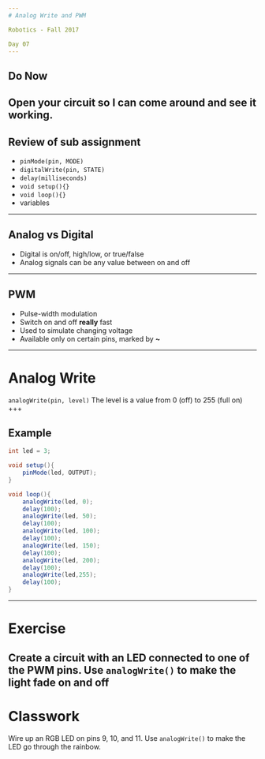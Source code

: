 ```yaml
---
# Analog Write and PWM

Robotics - Fall 2017

Day 07
---
```

## Do Now

Open your circuit so I can come around and see it working.
---
## Review of sub assignment

* ```pinMode(pin, MODE)```
* ```digitalWrite(pin, STATE)```
* ```delay(milliseconds)```
* ```void setup(){}```
* ```void loop(){}```
* variables
---
## Analog vs Digital

* Digital is on/off, high/low, or true/false
* Analog signals can be any value between on and off
---
## PWM

* Pulse-width modulation
* Switch on and off **really** fast
* Used to simulate changing voltage
* Available only on certain pins, marked by **~**
---
# Analog Write

```analogWrite(pin, level)```
The level is a value from 0 (off) to 255 (full on)
+++
## Example

```java
int led = 3;

void setup(){
    pinMode(led, OUTPUT);
}

void loop(){
    analogWrite(led, 0);
    delay(100);
    analogWrite(led, 50);
    delay(100);
    analogWrite(led, 100);
    delay(100);
    analogWrite(led, 150);
    delay(100);
    analogWrite(led, 200);
    delay(100);
    analogWrite(led,255);
    delay(100);
}
```
---
# Exercise

Create a circuit with an LED connected to one of the PWM pins. Use ```analogWrite()``` to make the light fade on and off
---
# Classwork

Wire up an RGB LED on pins 9, 10, and 11. Use ```analogWrite()``` to make the LED go through the rainbow.
